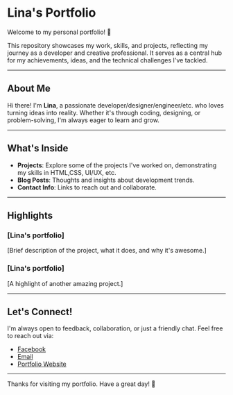 # Lina's Portfolio

Welcome to my personal portfolio! 🎉  

This repository showcases my work, skills, and projects, reflecting my journey as a developer and creative professional. It serves as a central hub for my achievements, ideas, and the technical challenges I've tackled.

---

## About Me

Hi there! I'm **Lina**, a passionate developer/designer/engineer/etc. who loves turning ideas into reality. Whether it's through coding, designing, or problem-solving, I'm always eager to learn and grow.

---

## What's Inside

- **Projects**: Explore some of the projects I've worked on, demonstrating my skills in HTML,CSS, UI/UX, etc.
- **Blog Posts**: Thoughts and insights about development trends.
- **Contact Info**: Links to reach out and collaborate.

---

## Highlights

### [Lina's portfolio]
[Brief description of the project, what it does, and why it's awesome.]

### [Lina's portfolio]
[A highlight of another amazing project.]

---

## Let's Connect!

I'm always open to feedback, collaboration, or just a friendly chat. Feel free to reach out via:

- [Facebook](Lina)
- [Email](lina567556@gmail.com)
- [Portfolio Website](#)

---

Thanks for visiting my portfolio. Have a great day! 🌟
